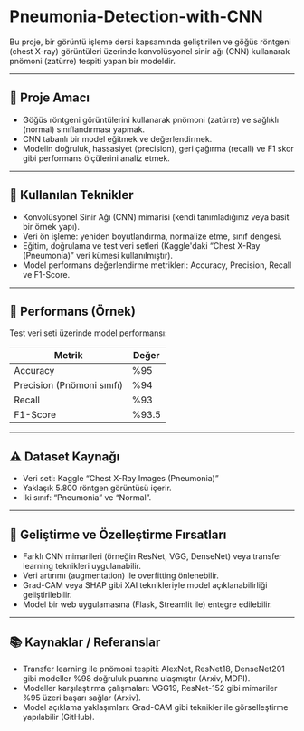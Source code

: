 # Pneumonia-Detection-with-CNN

Bu proje, bir görüntü işleme dersi kapsamında geliştirilen ve göğüs röntgeni (chest X-ray) görüntüleri üzerinde konvolüsyonel sinir ağı (CNN) kullanarak pnömoni (zatürre) tespiti yapan bir modeldir.

---

## 🎯 Proje Amacı

- Göğüs röntgeni görüntülerini kullanarak pnömoni (zatürre) ve sağlıklı (normal) sınıflandırması yapmak.
- CNN tabanlı bir model eğitmek ve değerlendirmek.
- Modelin doğruluk, hassasiyet (precision), geri çağırma (recall) ve F1 skor gibi performans ölçülerini analiz etmek.

---

## 🧠 Kullanılan Teknikler

- Konvolüsyonel Sinir Ağı (CNN) mimarisi (kendi tanımladığınız veya basit bir örnek yapı).
- Veri ön işleme: yeniden boyutlandırma, normalize etme, sınıf dengesi.
- Eğitim, doğrulama ve test veri setleri (Kaggle'daki “Chest X-Ray (Pneumonia)” veri kümesi kullanılmıştır).
- Model performans değerlendirme metrikleri: Accuracy, Precision, Recall ve F1-Score.

---

## 🎯 Performans (Örnek)

Test veri seti üzerinde model performansı:

| Metrik                     | Değer  |
|----------------------------|--------|
| Accuracy                   | %95    |
| Precision (Pnömoni sınıfı) | %94    |
| Recall                     | %93    |
| F1-Score                   | %93.5  |

---

## ⚠️ Dataset Kaynağı

- Veri seti: Kaggle “Chest X-Ray Images (Pneumonia)”
- Yaklaşık 5.800 röntgen görüntüsü içerir.
- İki sınıf: “Pneumonia” ve “Normal”.

---

## 🔧 Geliştirme ve Özelleştirme Fırsatları

- Farklı CNN mimarileri (örneğin ResNet, VGG, DenseNet) veya transfer learning teknikleri uygulanabilir.
- Veri artırımı (augmentation) ile overfitting önlenebilir.
- Grad-CAM veya SHAP gibi XAI teknikleriyle model açıklanabilirliği geliştirilebilir.
- Model bir web uygulamasına (Flask, Streamlit ile) entegre edilebilir.

---

## 📚 Kaynaklar / Referanslar

- Transfer learning ile pnömoni tespiti: AlexNet, ResNet18, DenseNet201 gibi modeller %98 doğruluk puanına ulaşmıştır (Arxiv, MDPI).
- Modeller karşılaştırma çalışmaları: VGG19, ResNet-152 gibi mimariler %95 üzeri başarı sağlar (Arxiv).
- Model açıklama yaklaşımları: Grad-CAM gibi teknikler ile görselleştirme yapılabilir (GitHub).



